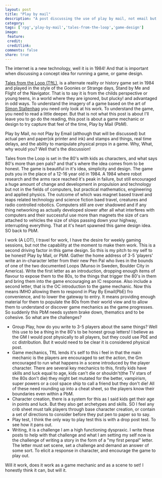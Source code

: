 ```yaml
---
layout: post
title: "Play by mail"
description: "A post discussing the use of play by mail, not email but snail mail"
category:
tags: ['rpg','play-by-mail','tales-from-the-loop','game-design']
image:
 feature:
 credit:
 creditlink:
comments: false
share: true
---
```


The internet is a new technology, well it is in 1984! And that is important when discussing a concept idea for running a game, or game design.

[Tales from the Loop (TftL)](https://www.shutupandsitdown.com/rpg-review-tales-from-the-loop/), is a alternate reality or history game set in 1984 and played in the style of the Goonies or Strange days, Stand by Me and Flight of the Navigator. That is to say it is from the childs perspective or young teens, in a world where they are ignored, but plucky! and advantaged in odd ways. To understand the imagery of a game based on the art of [Simon Stallenhag](http://www.simonstalenhag.se) you need only look at his work. To understand the game, you need to read a little deeper. But that is not what this post is about I'll leave you to go do the reading, this post is about a game mechanic or design to try capture that feel of the time, Play by Mail (PbM).

Play by Mail, no not Play by Email (although that will be discussed) but actual pen and paper(ok printer and ink) and stamps and things, real time delays, and the ability to manipulate physical props in a game. Why, What, why would you?
Well that's the discussion!

Tales from the Loop is set in the 80's with kids as characters, and what says 80's more than pen pals? and that's where the idea comes from to be honest. The game is beautiful in it's idea, simplicity and design. The game puts you in the place of a 12-16 year old in 1984. A 1984 where robot research and the arms race reached it's peak in failure, but still encouraged a huge amount of change and development in propulsion and technology but not in the fields of computers, but practical mathematics, engineering and applied physics. The outcome of which was magnet based travel and leaps related technology and science fiction baed travel, creatures and radio controlled robotics. Computers still are over shadowed and if any thing networking as actually developed slower after all what interferes with computers and their successful use more than magnets the size of cars attached to vehicles the size of ships passing down your highway, interrupting everything. That at it's heart spawned this game design idea. SO back to PbM.

I work (A LOT), I travel for work, I have the desire for weekly gaming sessions, but not the capability at the moment to make them work. This is a second driving factor in this game design. So this is my pitch to my self to be honest!
Play by Mail, or PbM. Gather the home address of 3-5 'players' write an in-character letter from their new Pen Pal who lives in the bounds of one of the two documented Loops (Munso in Sweden, Boulder City in America). Write the first letter as an introduction, dropping enough items of flavour to expose them to the 80s, to the things that trigger the 80's in them and bring them into the game encouraging an IC response. Also include a second letter, that is the OC introduction to the game mechanic.
Now this means IMHO allowing them to respond in Play By Email(PbE) fro convenience, and to lower the gateway to entry. It means providing enough material for them to populate the 80s from their world view and to allow them to understand or discover game mechanics as the game progresses. So suddenly this PbM needs system brake down, thematics and to be cohesive. So what are the challenges?

* Group Play, how do you write to 3-5 players about the same things? Well this use to be a thing in the 80's to be honest group letters! I believe as the GM I would post physically to all players, but they could use PbE and cc distribution. But it would need to be clear it is considered physical post.
* Game mechanics, TftL lends it's self to this i feel in that the main mechanic is the players are encouraged to set the action, the Gm encouraged to run what happens in a scene introduced by the player character. There are several key mechanics to this, firstly kids have skills and luck equal to age, kids can't die or shouldn't(the TV stars of the 80s don't die) they might bet mutated for the better, vampirism, super powers or a cool space ship to call a friend but they don't die! All of these need rounding up into a cheat sheet, so the players know their boundaries even within a PbM.
* Character creation, there is a system for this as I said kids get their age in points and luck.  But they also get archetypes and skills. SO I feel any crib sheet must talk players through base character creation, or contain a set of directions to consider before they put pen to paper so to say.
* Play test, I think the only way to play test this is with a drop post test. To see how it pans out.
* Writing, it is a challenge I am a high functioning dyspraxic. I write these posts to help with that challenge and what I am setting my self now is the challenge of writing a story in the form of a "my first penpal" letter. The letter must set scene, set a challenge and demand an answer of some sort. To elicit a response in character, and encourage the game to play out.

Will it work, does it work as a game mechanic and as a scene to set! I honestly think it can, but will it. 
